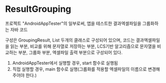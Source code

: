 # ResultGrouping

프로젝트 "AndroidAppTester"의 일부로써, 앱을 테스트한 결과엑셀파일을 그룹화하는 자바 코드

구성은 GroupingResult, List 두개의 클래스로 구성되어 있으며,
코드는 결과엑셀파일을 읽는 부분, 비교를 위해 문자열로 저장하는 부분, LCS기반 알고리즘으로 문자열을 비교하는 부분, 그룹화 부분, 엑셀파일 출력 부분으로 구성되어 있다.

1) AndroidAppTester에서 실행할 경우, start 함수로 실행됨
2) 직접 실행할 경우, main 함수로 실행(그룹화를 적용할 엑셀파일의 이름으로 변경해주어야 한다.)
